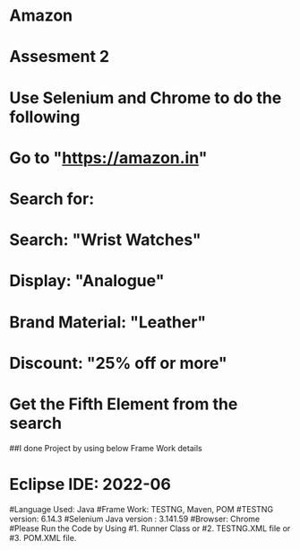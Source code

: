 # Amazon 
# Assesment 2
# Use Selenium and Chrome to do the following
# Go to "https://amazon.in"
# Search for:
  # Search: "Wrist Watches"
  # Display: "Analogue"
  # Brand Material: "Leather"
  # Discount: "25% off or more"
# Get the Fifth Element from the search


##I done Project by using below Frame Work details 
  # Eclipse IDE: 2022-06
  #Language Used: Java 
  #Frame Work: TESTNG, Maven, POM
  #TESTNG version: 6.14.3
  #Selenium Java version : 3.141.59
  #Browser: Chrome
  #Please Run the Code by Using 
    #1. Runner Class or
    #2. TESTNG.XML file or
    #3. POM.XML file.




